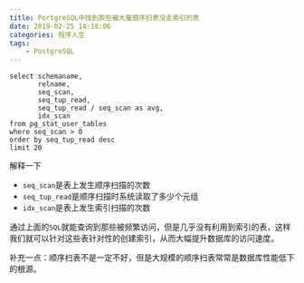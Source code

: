 ```yaml
---
title: PortgreSQL中找到那些被大量顺序扫表没走索引的表
date: 2019-02-25 14:18:06
categories: 程序人生
tags:
    - PostgreSQL
---
```


```
select schemaname,
       relname,
       seq_scan,
       seq_tup_read,
       seq_tup_read / seq_scan as avg,
       idx_scan
from pg_stat_user_tables
where seq_scan > 0
order by seq_tup_read desc
limit 20
```
解释一下
* `seq_scan`是表上发生顺序扫描的次数
* `seq_tup_read`是顺序扫描时系统读取了多少个元组
* `idx_scan`是表上发生索引扫描的次数

通过上面的`SQL`就能查询到那些被频繁访问，但是几乎没有利用到索引的表，这样我们就可以针对这些表针对性的创建索引，从而大幅提升数据库的访问速度。

补充一点：顺序扫表不是一定不好，但是大规模的顺序扫表常常是数据库性能低下的根源。